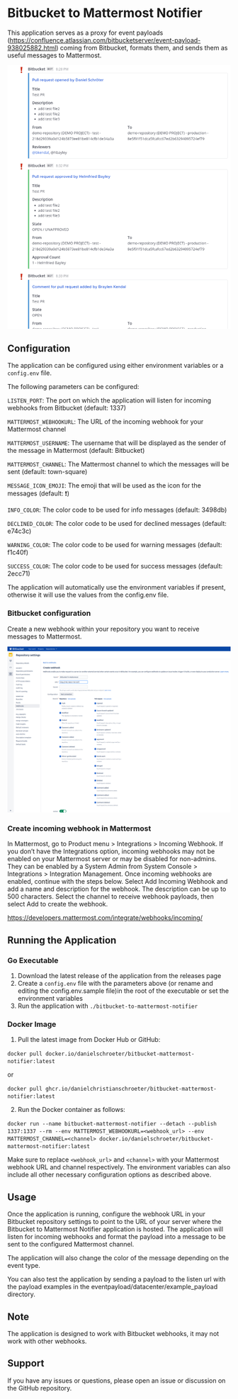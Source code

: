 # Bitbucket to Mattermost Notifier
This application serves as a proxy for event payloads (https://confluence.atlassian.com/bitbucketserver/event-payload-938025882.html) coming from Bitbucket, formats them, and sends them as useful messages to Mattermost.

![Mattermost notifications example](Mattermost-notifications-example.png)

## Configuration
The application can be configured using either environment variables or a `config.env` file. 

The following parameters can be configured:

`LISTEN_PORT`: The port on which the application will listen for incoming webhooks from Bitbucket (default: 1337)

`MATTERMOST_WEBHOOKURL`: The URL of the incoming webhook for your Mattermost channel

`MATTERMOST_USERNAME`: The username that will be displayed as the sender of the message in Mattermost (default: Bitbucket)

`MATTERMOST_CHANNEL`: The Mattermost channel to which the messages will be sent (default: town-square)

`MESSAGE_ICON_EMOJI`: The emoji that will be used as the icon for the messages (default: :exclamation:)

`INFO_COLOR`: The color code to be used for info messages (default: 3498db)

`DECLINED_COLOR`: The color code to be used for declined messages (default: e74c3c)

`WARNING_COLOR`: The color code to be used for warning messages (default: f1c40f)

`SUCCESS_COLOR`: The color code to be used for success messages (default: 2ecc71)

The application will automatically use the environment variables if present, otherwise it will use the values from the config.env file.

### Bitbucket configuration
Create a new webhook within your repository you want to receive messages to Mattermost.

![Bitbucket configuration](Bitbucket-configuration.png)

### Create incoming webhook in Mattermost
In Mattermost, go to Product menu > Integrations > Incoming Webhook.
If you don’t have the Integrations option, incoming webhooks may not be enabled on your Mattermost server or may be disabled for non-admins. 
They can be enabled by a System Admin from System Console > Integrations > Integration Management. Once incoming webhooks are enabled, continue with the steps below.
Select Add Incoming Webhook and add a name and description for the webhook. The description can be up to 500 characters.
Select the channel to receive webhook payloads, then select Add to create the webhook.

https://developers.mattermost.com/integrate/webhooks/incoming/

## Running the Application
### Go Executable
1. Download the latest release of the application from the releases page
2. Create a `config.env` file with the parameters above (or rename and editing the config.env.sample file)in the root of the executable or set the environment variables
3. Run the application with `./bitbucket-to-mattermost-notifier`

### Docker Image
1. Pull the latest image from Docker Hub or GitHub:

`docker pull docker.io/danielschroeter/bitbucket-mattermost-notifier:latest`

or

`docker pull ghcr.io/danielchristianschroeter/bitbucket-mattermost-notifier:latest`

2. Run the Docker container as follows:

`docker run --name bitbucket-mattermost-notifier --detach --publish 1337:1337 --rm --env MATTERMOST_WEBHOOKURL=<webhook_url> --env MATTERMOST_CHANNEL=<channel> docker.io/danielschroeter/bitbucket-mattermost-notifier:latest`

Make sure to replace `<webhook_url>` and `<channel>` with your Mattermost webhook URL and channel respectively. 
The environment variables can also include all other necessary configuration options as described above.

## Usage
Once the application is running, configure the webhook URL in your Bitbucket repository settings to point to the URL of your server where the Bitbucket to Mattermost Notifier application is hosted. The application will listen for incoming webhooks and format the payload into a message to be sent to the configured Mattermost channel.

The application will also change the color of the message depending on the event type.

You can also test the application by sending a payload to the listen url with the payload examples in the eventpayload/datacenter/example_payload directory.

## Note
The application is designed to work with Bitbucket webhooks, it may not work with other webhooks.

## Support
If you have any issues or questions, please open an issue or discussion on the GitHub repository.
